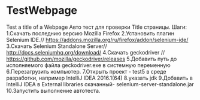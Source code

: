 # TestWebpage
Test a title of a Webpage
Авто тест для проверки Title страницы.
Шаги:
1.Скачать последнию версию Mozilla Firefox
2.Установить плагин Selenium IDE.// https://addons.mozilla.org/ru/firefox/addon/selenium-ide/
3.Скачать Selenium Standalone Server// http://docs.seleniumhq.org/download/
4.Скачать geckodriver // https://github.com/mozilla/geckodriver/releases
5.Добавить путь до исполняемого файла geckodriver.exe в системную переменную
6.Перезагрузить компьютер. 7.Открыть проект - test5 в среде разработки, например IntelliJ IDEA 2016.1(64)
8.указать jdk
9.Добавить в IntelliJ IDEA в External libraries скачанный- selenium-server-standalone.jar
10.Запустить выполнение автотеста.
